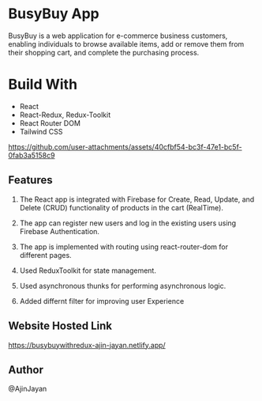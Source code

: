 # BusyBuy App
BusyBuy is a web application for e-commerce business customers, enabling individuals to browse available items, add or remove them from their shopping cart, and complete the purchasing process.

# Build With
* React
* React-Redux, Redux-Toolkit
* React Router DOM
* Tailwind CSS
  

https://github.com/user-attachments/assets/40cfbf54-bc3f-47e1-bc5f-0fab3a5158c9


## Features

1. The React app is integrated with Firebase for Create, Read, Update, and Delete (CRUD) functionality of products in the cart (RealTime).

2. The app can register new users and log in the existing users using Firebase Authentication.

3. The app is implemented with routing using react-router-dom for different pages.

4. Used ReduxToolkit for state management.

5. Used asynchronous thunks for performing asynchronous logic.

6. Added differnt filter for improving user Experience



## Website Hosted Link

https://busybuywithredux-ajin-jayan.netlify.app/

## Author 
@AjinJayan


